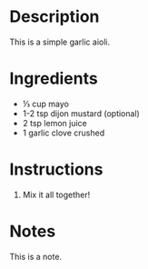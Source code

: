 # Description
This is a simple garlic aioli.

# Ingredients
- ⅓ cup mayo
- 1-2 tsp dijon mustard (optional)
- 2 tsp lemon juice
- 1 garlic clove crushed

# Instructions
1. Mix it all together!

# Notes
This is a note.